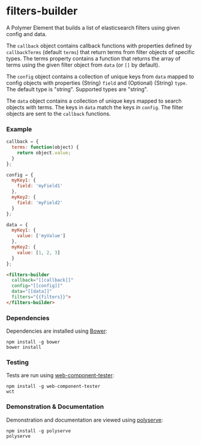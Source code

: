 # filters-builder

A Polymer Element that builds a list of elasticsearch filters using given config and data.

The `callback` object contains callback functions with properties defined by `callbackTerms` (default `terms`) that return terms from filter objects of specific types.  The terms property contains a function that returns the array of terms using the given filter object from `data` (or `[]` by default).

The `config` object contains a collection of unique keys from `data` mapped to config objects with properties {String} `field` and (Optional) {String} `type`.  The default type is "string".  Supported types are "string".

The `data` object contains a collection of unique keys mapped to search objects with terms.  The keys in `data` match the keys in `config`.  The filter objects are sent to the `callback` functions.

### Example
```js
callback = {
  terms: function(object) {
    return object.value;
  }
};

config = {
  myKey1: {
    field: 'myField1'
  },
  myKey2: {
    field: 'myField2'
  }
};

data = {
  myKey1: {
    value: ['myValue']
  },
  myKey2: {
    value: [1, 2, 3]
  }
};
```

```html
<filters-builder 
  callback="[[callback]]"
  config="[[config]]"
  data="[[data]]"
  filters="{{filters}}">
</filters-builder>
```

### Dependencies

Dependencies are installed using [Bower](http://bower.io/):

    npm install -g bower
    bower install

### Testing

Tests are run using [web-component-tester](https://github.com/Polymer/web-component-tester):

    npm install -g web-component-tester
    wct

### Demonstration & Documentation

Demonstration and documentation are viewed using [polyserve](https://github.com/PolymerLabs/polyserve):

    npm install -g polyserve
    polyserve

